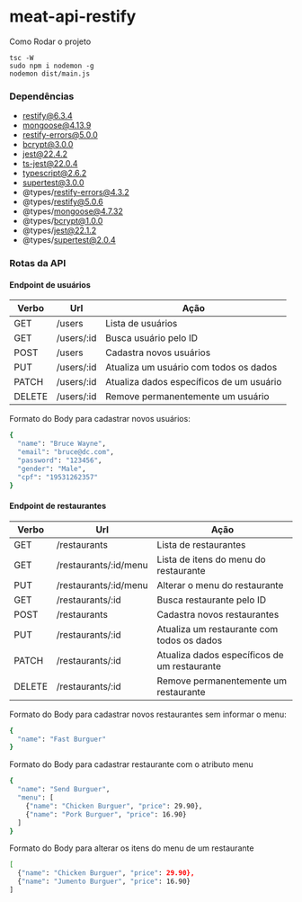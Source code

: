 # meat-api-restify

Como Rodar o projeto
```
tsc -W
sudo npm i nodemon -g
nodemon dist/main.js
```

### Dependências
* restify@6.3.4
* mongoose@4.13.9
* restify-errors@5.0.0
* bcrypt@3.0.0
* jest@22.4.2
* ts-jest@22.0.4
* typescript@2.6.2
* supertest@3.0.0
* @types/restify-errors@4.3.2
* @types/restify@5.0.6
* @types/mongoose@4.7.32
* @types/bcrypt@1.0.0
* @types/jest@22.1.2
* @types/supertest@2.0.4

### Rotas da API
#### Endpoint de usuários

| Verbo  | Url    | Ação |
| ------ | ------ |  ------ |
| GET    | /users | Lista de usuários  |
| GET    | /users/:id | Busca usuário pelo ID  |
| POST   | /users | Cadastra novos usuários  |
| PUT    | /users/:id | Atualiza um usuário com todos os dados  |
| PATCH  | /users/:id | Atualiza dados específicos de um usuário  |
| DELETE | /users/:id | Remove permanentemente um usuário  |

Formato do Body para cadastrar novos usuários:
```sh
{
  "name": "Bruce Wayne",
  "email": "bruce@dc.com",
  "password": "123456",
  "gender": "Male",
  "cpf": "19531262357"
}
```

#### Endpoint de restaurantes

| Verbo  | Url    | Ação |
| ------ | ------ |  ------ |
| GET    | /restaurants | Lista de restaurantes  |
| GET    | /restaurants/:id/menu | Lista de itens do menu do restaurante  |
| PUT    | /restaurants/:id/menu | Alterar o menu do restaurante  |
| GET    | /restaurants/:id | Busca restaurante pelo ID  |
| POST   | /restaurants | Cadastra novos restaurantes  |
| PUT    | /restaurants/:id | Atualiza um restaurante com todos os dados  |
| PATCH  | /restaurants/:id | Atualiza dados específicos de um restaurante  |
| DELETE | /restaurants/:id | Remove permanentemente um restaurante  |

Formato do Body para cadastrar novos restaurantes sem informar o menu:
```sh
{
  "name": "Fast Burguer"
}
```

Formato do Body para cadastrar restaurante com o atributo menu
```sh
{
  "name": "Send Burguer",
  "menu": [
    {"name": "Chicken Burguer", "price": 29.90},
    {"name": "Pork Burguer", "price": 16.90}
  ]
}
```

Formato do Body para alterar os itens do menu de um restaurante
```sh
[
  {"name": "Chicken Burguer", "price": 29.90},
  {"name": "Jumento Burguer", "price": 16.90}
]
```
